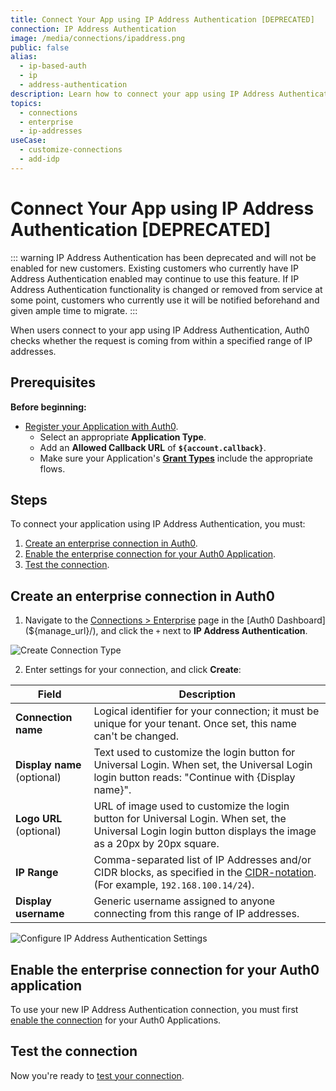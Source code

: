 ```yaml
---
title: Connect Your App using IP Address Authentication [DEPRECATED]
connection: IP Address Authentication
image: /media/connections/ipaddress.png
public: false
alias:
  - ip-based-auth
  - ip
  - address-authentication
description: Learn how to connect your app using IP Address Authentication with an enterprise connection. This feature has been deprecated.
topics:
  - connections
  - enterprise
  - ip-addresses
useCase:
  - customize-connections
  - add-idp
---
```

# Connect Your App using IP Address Authentication [DEPRECATED]

::: warning
 IP Address Authentication has been deprecated and will not be enabled for new customers. Existing customers who currently have IP Address Authentication enabled may continue to use this feature. If IP Address Authentication functionality is changed or removed from service at some point, customers who currently use it will be notified beforehand and given ample time to migrate.
:::

When users connect to your app using IP Address Authentication, Auth0 checks whether the request is coming from within a specified range of IP addresses. 

## Prerequisites

**Before beginning:**

* [Register your Application with Auth0](/getting-started/set-up-app). 
  * Select an appropriate **Application Type**.
  * Add an **Allowed Callback URL** of **`${account.callback}`**.
  * Make sure your Application's **[Grant Types](/dashboard/guides/applications/update-grant-types)** include the appropriate flows.

## Steps

To connect your application using IP Address Authentication, you must:

1. [Create an enterprise connection in Auth0](#create-an-enterprise-connection-in-auth0).
2. [Enable the enterprise connection for your Auth0 Application](#enable-the-enterprise-connection-for-your-auth0-application).
3. [Test the connection](#test-the-connection).

## Create an enterprise connection in Auth0

1. Navigate to the [Connections > Enterprise](${manage_url}/#/connections/enterprise) page in the [Auth0 Dashboard](${manage_url}/), and click the `+` next to **IP Address Authentication**.

![Create Connection Type](/media/articles/dashboard/connections/enterprise/conn-enterprise-list.png)

2. Enter settings for your connection, and click **Create**:

| Field | Description |
| ----- | ----------- |
| **Connection name** | Logical identifier for your connection; it must be unique for your tenant. Once set, this name can't be changed. |
| **Display name** (optional) | Text used to customize the login button for Universal Login. When set, the Universal Login login button reads: "Continue with {Display name}". |
| **Logo URL** (optional) | URL of image used to customize the login button for Universal Login. When set, the Universal Login login button displays the image as a 20px by 20px square. |
| **IP Range** | Comma-separated list of IP Addresses and/or CIDR blocks, as specified in the [CIDR-notation](http://en.wikipedia.org/wiki/Classless_Inter-Domain_Routing). (For example, `192.168.100.14/24`). |
| **Display username** | Generic username assigned to anyone connecting from this range of IP addresses. |

![Configure IP Address Authentication Settings](/media/articles/dashboard/connections/enterprise/conn-enterprise-ip-addr-auth-settings.png)

## Enable the enterprise connection for your Auth0 application

To use your new IP Address Authentication connection, you must first [enable the connection](/dashboard/guides/connections/enable-connections-enterprise) for your Auth0 Applications.

## Test the connection

Now you're ready to [test your connection](/dashboard/guides/connections/test-connections-enterprise).
